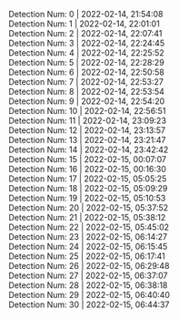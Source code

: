 
Detection Num: 0 | 2022-02-14, 21:54:08<br />Detection Num: 1 | 2022-02-14, 22:01:01<br />Detection Num: 2 | 2022-02-14, 22:07:41<br />Detection Num: 3 | 2022-02-14, 22:24:45<br />Detection Num: 4 | 2022-02-14, 22:25:52<br />Detection Num: 5 | 2022-02-14, 22:28:29<br />Detection Num: 6 | 2022-02-14, 22:50:58<br />Detection Num: 7 | 2022-02-14, 22:53:27<br />Detection Num: 8 | 2022-02-14, 22:53:54<br />Detection Num: 9 | 2022-02-14, 22:54:20<br />Detection Num: 10 | 2022-02-14, 22:56:51<br />Detection Num: 11 | 2022-02-14, 23:09:23<br />Detection Num: 12 | 2022-02-14, 23:13:57<br />Detection Num: 13 | 2022-02-14, 23:21:47<br />Detection Num: 14 | 2022-02-14, 23:42:42<br />Detection Num: 15 | 2022-02-15, 00:07:07<br />Detection Num: 16 | 2022-02-15, 00:16:30<br />Detection Num: 17 | 2022-02-15, 05:05:25<br />Detection Num: 18 | 2022-02-15, 05:09:29<br />Detection Num: 19 | 2022-02-15, 05:10:53<br />Detection Num: 20 | 2022-02-15, 05:37:52<br />Detection Num: 21 | 2022-02-15, 05:38:12<br />Detection Num: 22 | 2022-02-15, 05:45:02<br />Detection Num: 23 | 2022-02-15, 06:14:27<br />Detection Num: 24 | 2022-02-15, 06:15:45<br />Detection Num: 25 | 2022-02-15, 06:17:41<br />Detection Num: 26 | 2022-02-15, 06:29:48<br />Detection Num: 27 | 2022-02-15, 06:37:07<br />Detection Num: 28 | 2022-02-15, 06:38:18<br />Detection Num: 29 | 2022-02-15, 06:40:40<br />Detection Num: 30 | 2022-02-15, 06:44:37<br />